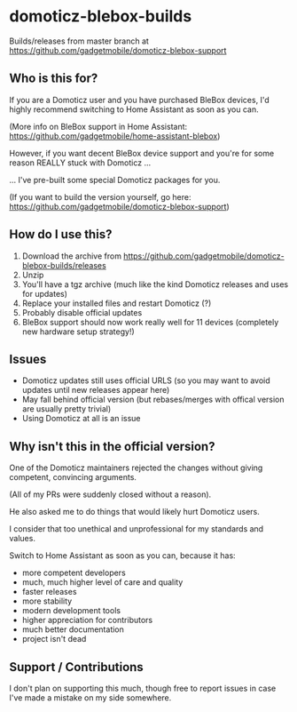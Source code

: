 # domoticz-blebox-builds

Builds/releases from master branch at https://github.com/gadgetmobile/domoticz-blebox-support


## Who is this for?

If you are a Domoticz user and you have purchased BleBox devices, I'd highly recommend switching to Home Assistant as soon as you can.

(More info on BleBox support in Home Assistant: https://github.com/gadgetmobile/home-assistant-blebox)

However, if you want decent BleBox device support and you're for some reason REALLY stuck with Domoticz ...

... I've pre-built some special Domoticz packages for you.

(If you want to build the version yourself, go here: https://github.com/gadgetmobile/domoticz-blebox-support)


## How do I use this?

1. Download the archive from https://github.com/gadgetmobile/domoticz-blebox-builds/releases
2. Unzip
3. You'll have a tgz archive (much like the kind Domoticz releases and uses for updates)
4. Replace your installed files and restart Domoticz (?)
5. Probably disable official updates
6. BleBox support should now work really well for 11 devices (completely new hardware setup strategy!)


## Issues

- Domoticz updates still uses official URLS (so you may want to avoid updates until new releases appear here)
- May fall behind official version (but rebases/merges with offical version are usually pretty trivial)
- Using Domoticz at all is an issue


## Why isn't this in the official version?

One of the Domoticz maintainers rejected the changes without giving competent, convincing arguments.

(All of my PRs were suddenly closed without a reason).

He also asked me to do things that would likely hurt Domoticz users.

I consider that too unethical and unprofessional for my standards and values.

Switch to Home Assistant as soon as you can, because it has:

- more competent developers
- much, much higher level of care and quality
- faster releases
- more stability
- modern development tools
- higher appreciation for contributors
- much better documentation
- project isn't dead


## Support / Contributions

I don't plan on supporting this much, though free to report issues in case I've made a mistake on my side somewhere.
